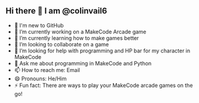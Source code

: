 ## Hi there 👋 I am @colinvail6

- 🙂 I'm new to GitHub
- 🔭 I’m currently working on a MakeCode Arcade game
- 🌱 I’m currently learning how to make games better
- 👯 I’m looking to collaborate on a game
- 🤔 I’m looking for help with programming and HP bar for my character in MakeCode
- 💬 Ask me about programming in MakeCode and Python
- 📫 How to reach me: Email
- 😄 Pronouns: He/Him
- ⚡ Fun fact: There are ways to play your MakeCode arcade games on the go! 
